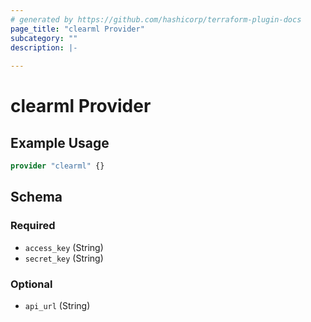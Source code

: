 ```yaml
---
# generated by https://github.com/hashicorp/terraform-plugin-docs
page_title: "clearml Provider"
subcategory: ""
description: |-
  
---
```


# clearml Provider



## Example Usage

```terraform
provider "clearml" {}
```

<!-- schema generated by tfplugindocs -->
## Schema

### Required

- `access_key` (String)
- `secret_key` (String)

### Optional

- `api_url` (String)
